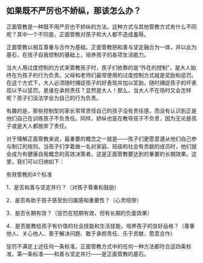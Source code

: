 ## 如果既不严厉也不娇纵，那该怎么办？

正面管教是一种既不用严厉也不娇纵的方法。这种方式与其他管教方式有什么不同呢？其中一个不同是，正面管教对孩子和大人都不造成羞辱。



正面管教以相互尊重与合作为基础。正面管教把和善与坚定融合为一体，并以此为基石，在孩子自我控制的基础上，培养孩子的各项生活能力。



当大人用过度控制的方式来管教孩子时，孩子们依靠的是“外在的控制”，是大人始终在为孩子的行为负责。父母和老师们最常使用的过度控制方式就是奖励和惩罚。在这个方式下，大人必须随时捕捉孩子的好表现并加以奖励，随时捕捉孩子的坏表现以予以惩罚。是谁在承担责任？显然是大人！那么，当大人不在场时又会怎样呢？孩子们没法学会为自己的行为负责。



有趣的是，那些控制型的家长常常责怪自己的孩子没有责任感，而没有认识到正是他们自己在训练孩子不负责任。同样，娇纵也是在教导孩子不负责，因为无论是孩子或是大人都放弃了责任。



对于理解正面管教来说，最重要的概念之一就是——孩子们更愿意遵从他们自己参与制订的规则。当孩子们学着做一名对家庭、班级和社会有贡献的成员时，他们就会成为有健康自我概念的高效决策者。这是正面管教要达到的重要的长期效果。这里，我们可以归纳如下：



有效管教的4个标准



1．是否和善与坚定并行？（对孩子尊重和鼓励）



2．是否有助于孩子感受到归属感和重要性？（心灵纽带）



3．是否长期有效？（惩罚在短期有效，但有长期的负面效果）



4．是否能教给孩子有价值的社会技能和生活技能，培养孩子的良好品格？（尊重他人、关心他人、善于解决问题、敢于承担责任、乐于贡献、愿意合作）



惩罚不满足上述任何一条标准。正面管教方式中的任何一种方法都符合这四条标准。第一条标准——和善与坚定并行——是正面管教的基石。
